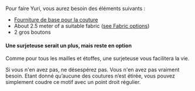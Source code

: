 
Pour faire Yuri, vous aurez besoin des éléments suivants :

- [Fourniture de base pour la couture](/docs/sewing/basic-sewing-supplies)
- About 2.5 meter of a suitable fabric ([see Fabric options](/docs/patterns/yuri/fabric))
- 2 gros boutons

<Note>

#### Une surjeteuse serait un plus, mais reste en option

Comme pour tous les mailles et étoffes, une surjeteuse vous facilitera la vie.

Si vous n'en avez pas, ne désespérez pas. Vous n'en avez pas vraiment besoin. 
Etant donné qu’aucune des coutures n’est étirée, vous pouvez simplement coudre ce motif avec un point droit régulier.

</Note>

